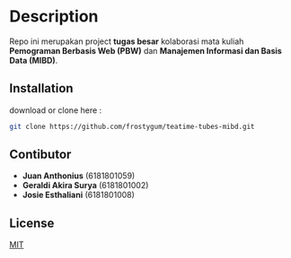 # Description

Repo ini merupakan project __tugas besar__ kolaborasi mata kuliah __Pemograman Berbasis Web (PBW)__ dan __Manajemen Informasi dan Basis Data (MIBD)__.

## Installation

download or clone here :

```bash
git clone https://github.com/frostygum/teatime-tubes-mibd.git
```

## Contibutor
- __Juan Anthonius__ (6181801059)
- __Geraldi Akira Surya__ (6181801002)
- __Josie Esthaliani__ (6181801008)

## License
[MIT](https://choosealicense.com/licenses/mit/)